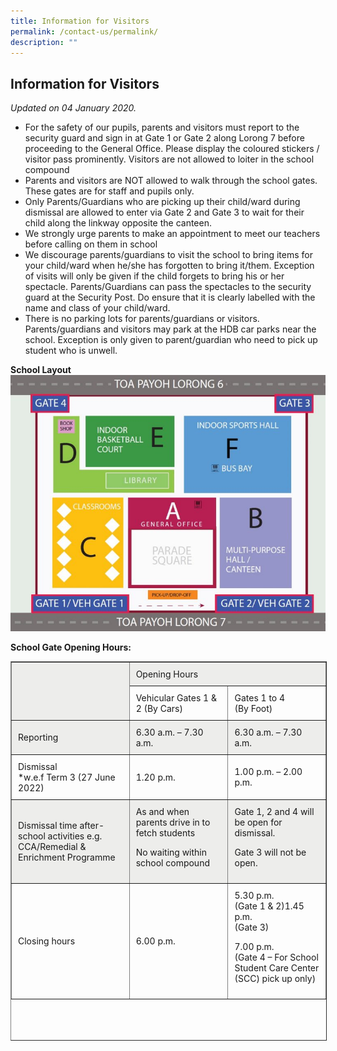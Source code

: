 ```yaml
---
title: Information for Visitors
permalink: /contact-us/permalink/
description: ""
---
```

Information for Visitors
------------------------
_Updated on 04 January 2020._

*   For the safety of our pupils, parents and visitors must report to the security guard and sign in at Gate 1 or Gate 2 along Lorong 7 before proceeding to the General Office. Please display the coloured stickers / visitor pass prominently. Visitors are not allowed to loiter in the school compound
*   Parents and visitors are NOT allowed to walk through the school gates. These gates are for staff and pupils only.
*   Only Parents/Guardians who are picking up their child/ward during dismissal are allowed to enter via Gate 2 and Gate 3 to wait for their child along the linkway opposite the canteen.
*   We strongly urge parents to make an appointment to meet our teachers before calling on them in school
*   We discourage parents/guardians to visit the school to bring items for your child/ward when he/she has forgotten to bring it/them. Exception of visits will only be given if the child forgets to bring his or her spectacle. Parents/Guardians can pass the spectacles to the security guard at the Security Post. Do ensure that it is clearly labelled with the name and class of your child/ward.
*   There is no parking lots for parents/guardians or visitors. Parents/guardians and visitors may park at the HDB car parks near the school. Exception is only given to parent/guardian who need to pick up student who is unwell.

**School Layout**
![](/images/School-Layout.jpg)

**School Gate Opening Hours:**

<table border="1" width="799" cellspacing="1" style="box-sizing: inherit; border-collapse: collapse; border-spacing: 0px; height: 605px;"><tbody style="box-sizing: inherit;"><tr style="box-sizing: inherit; background-color: rgb(237, 237, 235);"><td rowspan="2" style="box-sizing: inherit; padding: 10px; width: 289.34px;"></td><td colspan="2" style="box-sizing: inherit; padding: 10px; width: 498.785px;">Opening Hours</td></tr><tr style="box-sizing: inherit;"><td style="box-sizing: inherit; padding: 10px; width: 248.785px;">Vehicular Gates 1 &amp; 2 (By Cars)</td><td style="box-sizing: inherit; padding: 10px; width: 245.451px;">Gates 1 to 4<br style="box-sizing: inherit;">(By Foot)</td></tr><tr style="box-sizing: inherit; background-color: rgb(237, 237, 235);"><td style="box-sizing: inherit; padding: 10px; width: 289.34px;">Reporting</td><td style="box-sizing: inherit; padding: 10px; width: 248.785px;">6.30 a.m. – 7.30 a.m.</td><td style="box-sizing: inherit; padding: 10px; width: 245.451px;">6.30 a.m. – 7.30 a.m.</td></tr><tr style="box-sizing: inherit;"><td style="box-sizing: inherit; padding: 10px; width: 289.34px;">Dismissal<br style="box-sizing: inherit;">*w.e.f Term 3 (27 June 2022)</td><td style="box-sizing: inherit; padding: 10px; width: 248.785px;">1.20 p.m.</td><td style="box-sizing: inherit; padding: 10px; width: 245.451px;">1.00 p.m. – 2.00 p.m.</td></tr><tr style="box-sizing: inherit; background-color: rgb(237, 237, 235);"><td style="box-sizing: inherit; padding: 10px; width: 289.34px;">Dismissal time after-school activities e.g. CCA/Remedial &amp; Enrichment Programme</td><td style="box-sizing: inherit; padding: 10px; width: 248.785px;">As and when parents drive in to fetch students<p style="box-sizing: inherit; font-size: inherit;"></p><p style="box-sizing: inherit; font-size: inherit;">No waiting within school compound</p></td><td style="box-sizing: inherit; padding: 10px; width: 245.451px;">Gate 1, 2 and 4 will be open for dismissal.<p style="box-sizing: inherit; font-size: inherit;"></p><p style="box-sizing: inherit; font-size: inherit;">Gate 3 will not be open.</p></td></tr><tr style="box-sizing: inherit;"><td style="box-sizing: inherit; padding: 10px; width: 289.34px;">Closing hours</td><td style="box-sizing: inherit; padding: 10px; width: 248.785px;">6.00 p.m.</td><td style="box-sizing: inherit; padding: 10px; width: 245.451px;">5.30 p.m.<br style="box-sizing: inherit;">(Gate 1 &amp; 2)1.45 p.m.<br style="box-sizing: inherit;">(Gate 3)<p style="box-sizing: inherit; font-size: inherit;"></p><p style="box-sizing: inherit; font-size: inherit;">7.00 p.m.<br style="box-sizing: inherit;">(Gate 4 – For&nbsp;School Student Care Center (SCC) pick up only)</p></td></tr></tbody></table>

